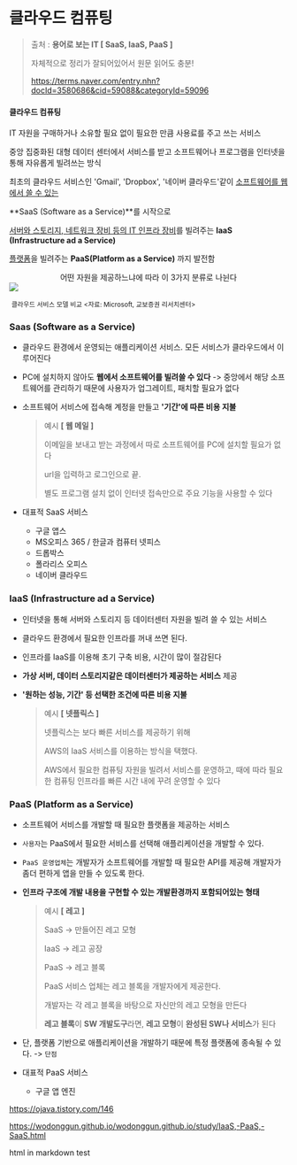# 클라우드 컴퓨팅

>  출처  : **용어로 보는 IT [ SaaS, IaaS, PaaS ]** 
>
> 자체적으로 정리가 잘되어있어서 원문 읽어도 충분! 
>
> https://terms.naver.com/entry.nhn?docId=3580686&cid=59088&categoryId=59096



#### 클라우드 컴퓨팅

IT 자원을 구매하거나 소유할 필요 없이 필요한 만큼 사용료를 주고 쓰는 서비스

중앙 집중화된 대형 데이터 센터에서 서비스를 받고 소프트웨어나 프로그램을 인터넷을 통해 자유롭게 빌려쓰는 방식



최초의 클라우드 서비스인 'Gmail', 'Dropbox', '네이버 클라우드'같이 <u>소프트웨어를 웹에서 쓸 수 있는</u>

**SaaS (Software as a Service)**를 시작으로



<u>서버와 스토리지, 네트워크 장비 등의 IT 인프라 장비</u>를 빌려주는 **IaaS (Infrastructure ad a Service)**

<u>플랫폼</u>을 빌려주는 **PaaS(Platform as a Service)** 까지 발전함

<center>어떤 자원을 제공하느냐에 따라 이 3가지 분류로 나뉜다</center>

<img src="https://ncc-phinf.pstatic.net/20160713_127/1468377668993GdoYV_PNG/03.png?type=w646">

​													<small>클라우드 서비스 모델 비교 <자료: Microsoft, 교보증권 리서치센터></small>



### Saas  (Software as a Service)

- 클라우드 환경에서 운영되는 애플리케이션 서비스. 모든 서비스가 클라우드에서 이루어진다

- PC에 설치하지 않아도 **웹에서 소프트웨어를 빌려쓸 수 있다** 
  -> 중앙에서 해당 소프트웨어를 관리하기 때문에 사용자가 업그레이트, 패치할 필요가 없다

- 소프트웨어 서비스에 접속해 계정을 만들고 **'기간'에 따른 비용 지불**

  >예시 **[ 웹 메일 ]**
  >
  >이메일을 보내고 받는 과정에서 따로 소프트웨어를 PC에 설치할 필요가 없다
  >
  >url을 입력하고 로그인으로 끝. 
  >
  >별도 프로그램 설치 없이 인터넷 접속만으로 주요 기능을 사용할 수 있다 

- 대표적 SaaS 서비스
  - 구글 앱스
  - MS오피스 365 / 한글과 컴퓨터 넷피스
  - 드롭박스
  - 폴라리스 오피스
  - 네이버 클라우드



### IaaS (Infrastructure ad a Service)

- 인터넷을 통해 서버와 스토리지 등 데이터센터 자원을 빌려 쓸 수 있는 서비스

- 클라우드 환경에서 필요한 인프라를 꺼내 쓰면 된다.

- 인프라를 IaaS를 이용해 초기 구축 비용, 시간이 많이 절감된다

- **가상 서버, 데이터 스토리지같은 데이터센터가 제공하는 서비스** 제공

- **'원하는 성능, 기간' 등 선택한 조건에 따른 비용 지불**

  > 예시 **[ 넷플릭스 ]**
  >
  > 넷플릭스는 보다 빠른 서비스를 제공하기 위해
  >
  > AWS의 IaaS 서비스를 이용하는 방식을 택했다.
  >
  > AWS에서 필요한 컴퓨팅 자원을 빌려서 서비스를 운영하고, 때에 따라 필요한 컴퓨팅 인프라를 빠른 시간 내에 꾸려 운영할 수 있다

  

### PaaS (Platform as a Service)

- 소프트웨어 서비스를 개발할 때 필요한 플랫폼을 제공하는 서비스

- `사용자`는 PaaS에서 필요한 서비스를 선택해 애플리케이션을 개발할 수 있다.

- `PaaS 운영업체`는 개발자가 소프트웨어를 개발할 때 필요한 API를 제공해 개발자가 좀더 편하게 앱을 만들 수 있도록 한다.

- **인프라 구조에 개발 내용을 구현할 수 있는 개발환경까지 포함되어있는 형태**

  > 예시 **[ 레고 ]**
  >
  > SaaS  ->  만들어진 레고 모형
  >
  > IaaS  ->  레고 공장
  >
  > PaaS -> 레고 블록
  >
  > 
  >
  > PaaS 서비스 업체는 레고 블록을 개발자에게 제공한다.
  >
  > 개발자는 각 레고 블록을 바탕으로 자신만의 레고 모형을 만든다
  >
  > **레고 블록**이 **SW 개발도구**라면, **레고 모형**이 **완성된 SW나 서비스**가 된다

- 단, 플랫폼 기반으로 애플리케이션을 개발하기 때문에 특정 플랫폼에 종속될 수 있다. -> `단점`

- 대표적 PaaS 서비스
  - 구글 앱 엔진





https://ojava.tistory.com/146

https://wodonggun.github.io/wodonggun.github.io/study/IaaS,-PaaS,-SaaS.html

<p style="color=red;">html in markdown test</p>

